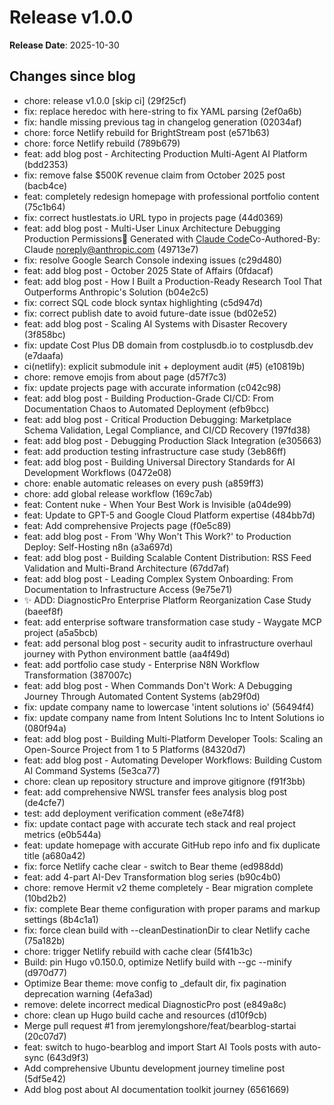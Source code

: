 # Release v1.0.0

**Release Date**: 2025-10-30

## Changes since blog

- chore: release v1.0.0 [skip ci] (29f25cf)
- fix: replace heredoc with here-string to fix YAML parsing (2ef0a6b)
- fix: handle missing previous tag in changelog generation (02034af)
- chore: force Netlify rebuild for BrightStream post (e571b63)
- chore: force Netlify rebuild (789b679)
- feat: add blog post - Architecting Production Multi-Agent AI Platform (bdd2353)
- fix: remove false $500K revenue claim from October 2025 post (bacb4ce)
- feat: completely redesign homepage with professional portfolio content (75c1b64)
- fix: correct hustlestats.io URL typo in projects page (44d0369)
- feat: add blog post - Multi-User Linux Architecture Debugging Production Permissions🤖 Generated with [Claude Code](https://claude.com/claude-code)Co-Authored-By: Claude <noreply@anthropic.com> (49713e7)
- fix: resolve Google Search Console indexing issues (c29d480)
- feat: add blog post - October 2025 State of Affairs (0fdacaf)
- feat: add blog post - How I Built a Production-Ready Research Tool That Outperforms Anthropic's Solution (b04e2c5)
- fix: correct SQL code block syntax highlighting (c5d947d)
- fix: correct publish date to avoid future-date issue (bd02e52)
- feat: add blog post - Scaling AI Systems with Disaster Recovery (3f858bc)
- fix: update Cost Plus DB domain from costplusdb.io to costplusdb.dev (e7daafa)
- ci(netlify): explicit submodule init + deployment audit (#5) (e10819b)
- chore: remove emojis from about page (d57f7c3)
- fix: update projects page with accurate information (c042c98)
- feat: add blog post - Building Production-Grade CI/CD: From Documentation Chaos to Automated Deployment (efb9bcc)
- feat: add blog post - Critical Production Debugging: Marketplace Schema Validation, Legal Compliance, and CI/CD Recovery (197fd38)
- feat: add blog post - Debugging Production Slack Integration (e305663)
- feat: add production testing infrastructure case study (3eb86ff)
- feat: add blog post - Building Universal Directory Standards for AI Development Workflows (0472e08)
- chore: enable automatic releases on every push (a859ff3)
- chore: add global release workflow (169c7ab)
- feat: Content nuke - When Your Best Work is Invisible (a04de99)
- feat: Update to GPT-5 and Google Cloud Platform expertise (484bb7d)
- feat: Add comprehensive Projects page (f0e5c89)
- feat: add blog post - From 'Why Won't This Work?' to Production Deploy: Self-Hosting n8n (a3a697d)
- feat: add blog post - Building Scalable Content Distribution: RSS Feed Validation and Multi-Brand Architecture (67dd7af)
- feat: add blog post - Leading Complex System Onboarding: From Documentation to Infrastructure Access (9e75e71)
- ✨ ADD: DiagnosticPro Enterprise Platform Reorganization Case Study (baeef8f)
- feat: add enterprise software transformation case study - Waygate MCP project (a5a5bcb)
- feat: add personal blog post - security audit to infrastructure overhaul journey with Python environment battle (aa4f49d)
- feat: add portfolio case study - Enterprise N8N Workflow Transformation (387007c)
- feat: add blog post - When Commands Don't Work: A Debugging Journey Through Automated Content Systems (ab29f0d)
- fix: update company name to lowercase 'intent solutions io' (56494f4)
- fix: update company name from Intent Solutions Inc to Intent Solutions io (080f94a)
- feat: add blog post - Building Multi-Platform Developer Tools: Scaling an Open-Source Project from 1 to 5 Platforms (84320d7)
- feat: add blog post - Automating Developer Workflows: Building Custom AI Command Systems (5e3ca77)
- chore: clean up repository structure and improve gitignore (f91f3bb)
- feat: add comprehensive NWSL transfer fees analysis blog post (de4cfe7)
- test: add deployment verification comment (e8e74f8)
- fix: update contact page with accurate tech stack and real project metrics (e0b544a)
- feat: update homepage with accurate GitHub repo info and fix duplicate title (a680a42)
- fix: force Netlify cache clear - switch to Bear theme (ed988dd)
- feat: add 4-part AI-Dev Transformation blog series (b90c4b0)
- chore: remove Hermit v2 theme completely - Bear migration complete (10bd2b2)
- fix: complete Bear theme configuration with proper params and markup settings (8b4c1a1)
- fix: force clean build with --cleanDestinationDir to clear Netlify cache (75a182b)
- chore: trigger Netlify rebuild with cache clear (5f41b3c)
- Build: pin Hugo v0.150.0, optimize Netlify build with --gc --minify (d970d77)
- Optimize Bear theme: move config to _default dir, fix pagination deprecation warning (4efa3ad)
- remove: delete incorrect medical DiagnosticPro post (e849a8c)
- chore: clean up Hugo build cache and resources (d10f9cb)
- Merge pull request #1 from jeremylongshore/feat/bearblog-startai (20c07d7)
- feat: switch to hugo-bearblog and import Start AI Tools posts with auto-sync (643d9f3)
- Add comprehensive Ubuntu development journey timeline post (5df5e42)
- Add blog post about AI documentation toolkit journey (6561669)
